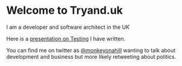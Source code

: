 # Welcome to Tryand.uk

I am a developer and software architect in the UK

Here is a [presentation on Testing](testingpresentation) I have written.

You can find me on twitter as [@monkeyonahill](https://twitter.com/monkeyonahill) wanting to talk about development and business but more likely retweeting about politics.
